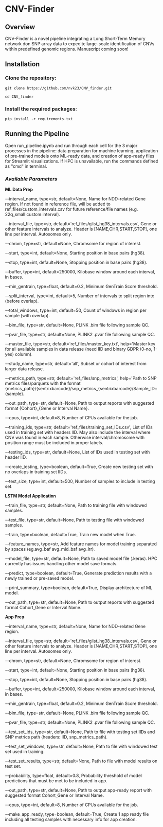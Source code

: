 # CNV-Finder
 
## Overview
CNV-Finder is a novel pipeline integrating a Long Short-Term Memory network don SNP array data to expedite large-scale identification of CNVs within predefined genomic regions. Manuscript coming soon!

## Installation
### Clone the repository:

````
git clone https://github.com/nvk23/CNV_finder.git

cd CNV_finder
````

### Install the required packages:

````
pip install -r requirements.txt
````

## Running the Pipeline
Open run_pipeline.ipynb and run through each cell for the 3 major processes in the pipeline: data preparation for machine learning, application of pre-trained models onto ML-ready data, and creation of app-ready files for Streamlit visualizations. If HPC is unavailable, run the commands defined as "cmd" in terminal. 

### *Available Parameters*

**ML Data Prep**

--interval_name, type=str, default=None, Name for NDD-related Gene region. If not found in reference file, will be added to ref_files/custom_intervals.csv for future reference/file names (e.g. 22q_small custom interval).

--interval_file, type=str, default='ref_files/glist_hg38_intervals.csv', Gene or other feature intervals to analyze. Header is [NAME,CHR,START,STOP], one line per interval. Autosomes only.

--chrom, type=str, default=None, Chromsome for region of interest.

--start, type=int, default=None, Starting position in base pairs (hg38).

--stop, type=int, default=None, Stopping position in base pairs (hg38).

--buffer, type=int, default=250000, Kilobase window around each interval, in bases.

--min_gentrain, type=float, default=0.2, Minimum GenTrain Score threshold.

--split_interval, type=int, default=5, Number of intervals to split region into (before overlap).

--total_windows, type=int, default=50, Count of windows in region per sample (with overlap).

--bim_file, type=str, default=None, PLINK .bim file following sample QC.

--pvar_file, type=str, default=None, PLINK2 .pvar file following sample QC.

--master_file, type=str, default='ref_files/master_key.txt', help='Master key for all available samples in data release (need IID and binary GDPR (0-no, 1-yes) column).

--study_name, type=str, default='all', Subset or cohort of interest from larger data release.

--metrics_path, type=str, default='ref_files/snp_metrics', help='Path to SNP metrics files/parquets with the format {metrics_path}/{sentrixbarcode}/snp_metrics_{sentrixbarcode}/Sample_ID={sample}.

--out_path, type=str, default=None, Path to output reports with suggested format {Cohort}_{Gene or Interval Name}.

--cpus, type=int, default=8, Number of CPUs available for the job.

--training_ids, type=str, default='ref_files/training_set_IDs.csv', List of IDs used in training set with headers IID. May also include the interval where CNV was found in each sample. Otherwise interval/chromosome with position range must be included in proper labels.

--testing_ids, type=str, default=None, List of IDs used in testing set with header IID.

--create_testing, type=boolean, default=True, Create new testing set with no overlaps in training set IIDs.

--test_size, type=int, default=500, Number of samples to include in testing set.

**LSTM Model Application**

--train_file, type=str, default=None, Path to training file with windowed samples.

--test_file, type=str, default=None, Path to testing file with windowed samples.

--train, type=boolean, default=True, Train new model when True.

--feature_names, type=str, Add feature names for model training separated by spaces (eg.avg_baf avg_mid_baf avg_lrr).

--model_file, type=str, default=None, Path to saved model file (.keras). HPC currently has issues handling other model save formats.

--predict, type=boolean, default=True, Generate prediction results with a newly trained or pre-saved model.

--print_summary, type=boolean, default=True, Display architecture of ML model.

--out_path, type=str, default=None, Path to output reports with suggested format Cohort_Gene or Interval Name.


**App Prep**

--interval_name, type=str, default=None, Name for NDD-related Gene region.

--interval_file, type=str, default='ref_files/glist_hg38_intervals.csv', Gene or other feature intervals to analyze. Header is [NAME,CHR,START,STOP], one line per interval. Autosomes only.

--chrom, type=str, default=None, Chromsome for region of interest.

--start, type=int, default=None, Starting position in base pairs (hg38).

--stop, type=int, default=None, Stopping position in base pairs (hg38).

--buffer, type=int, default=250000, Kilobase window around each interval, in bases.

--min_gentrain, type=float, default=0.2, Minimum GenTrain Score threshold.

--bim_file, type=str, default=None, PLINK .bim file following sample QC.

--pvar_file, type=str, default=None, PLINK2 .pvar file following sample QC.

--test_set_ids, type=str, default=None, Path to file with testing set IIDs and SNP metrics path (headers: IID, snp_metrics_path).

--test_set_windows, type=str, default=None, Path to file with windowed test set used in training.

--test_set_results, type=str, default=None, Path to file with model results on test set.

--probability, type=float, default=0.8, Probability threshold of model predictions that must be met to be included in app.

--out_path, type=str, default=None, Path to output app-ready report with suggested format Cohort_Gene or Interval Name.

--cpus, type=int, default=8, Number of CPUs available for the job.

--make_app_ready, type=boolean, default=True, Create 1 app ready file including all testing samples with necessary info for app creation.
